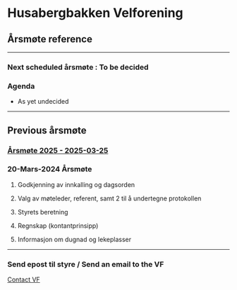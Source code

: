 # Husabergbakken Velforening

## Årsmøte reference

******

### Next scheduled årsmøte : To be decided

### Agenda

* As yet undecided

 ******

## Previous årsmøte

### [Årsmøte 2025 - 2025-03-25](https://drive.google.com/file/d/1mVyouAkIIV4NPNWUX6Vqzxgb4VDgqHMQ/view?usp=sharing)

### 20-Mars-2024 Årsmøte

1. Godkjenning av innkalling og dagsorden

2. Valg av møteleder, referent, samt 2 til å undertegne protokollen

3. Styrets beretning

4. Regnskap (kontantprinsipp)

5. Informasjon om dugnad og lekeplasser

******

### Send epost til styre / Send an email to the VF

[Contact VF](mailto:husabergbakkenvelforening@gmail.com?subject=Husabergbakken%20VF%20fra%20websiden)
